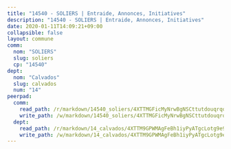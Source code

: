 ```yaml
---
title: "14540 - SOLIERS | Entraide, Annonces, Initiatives"
description: "14540 - SOLIERS | Entraide, Annonces, Initiatives"
date: 2020-01-11T14:09:21+09:00
collapsible: false
layout: commune
comm:
  nom: "SOLIERS"
  slug: soliers
  cp: "14540"
dept:
  nom: "Calvados"
  slug: calvados
  num: "14"
peerpad:
  comm:
    read_path: /r/markdown/14540_soliers/4XTTMGFicMyNrwBgNSCttutdouqrqoxaoPDs3MbTBkxhiqhcJ
    write_path: /w/markdown/14540_soliers/4XTTMGFicMyNrwBgNSCttutdouqrqoxaoPDs3MbTBkxhiqhcJ-K3TgTsmVEeU2iUR41vrdrdLUQT2X5XwKBfkasGXVzzqwZdhgcAE48NQDT1UyPturHwJ4SxbcpsTfq6aBACZtZdpNnNXaxWy9QwEKzqodnf3srQBX5tgBHauX6QYWYuHgkVmFVSAa
  dept:
    read_path: /r/markdown/14_calvados/4XTTM9GPWMAgFeBh1iyPyATgcLotg9e9APJpQBEyY3RZiUwJ6
    write_path: /w/markdown/14_calvados/4XTTM9GPWMAgFeBh1iyPyATgcLotg9e9APJpQBEyY3RZiUwJ6-K3TgUXWJAT2cYJ9ZstQphkkm2za8um5GwwXsivqaDFTgbhMDcHaRXnT3h69szAqCyvWcFfDim5fkwc6CXdUtyvPpirbD1TPAb6xCxpPN6dR3zzDRe29YehQYbhZdjvZYkgztJYvi
---
```


